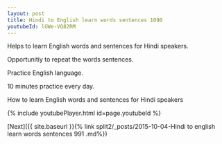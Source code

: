 ```yaml
---
layout: post
title: Hindi to English learn words sentences 1090 
youtubeId: lGWe-VQ82RM
---
```

 
 
Helps to learn English words and sentences for Hindi speakers.

Opportunitiy to repeat the words sentences. 

Practice English language. 
 
10 minutes practice every day. 
 
How to learn English words and sentences for Hindi speakers 
 
{% include youtubePlayer.html id=page.youtubeId %}
 
 
[Next]({{ site.baseurl }}{% link  split2/_posts/2015-10-04-Hindi to english learn words sentences 991 .md%})
 
